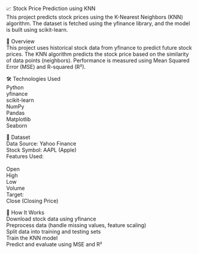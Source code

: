 📈 Stock Price Prediction using KNN
<br>
This project predicts stock prices using the K-Nearest Neighbors (KNN) algorithm. The dataset is fetched using the yfinance library, and the model is built using scikit-learn.

🚀 Overview
<br>
This project uses historical stock data from yfinance to predict future stock prices.
The KNN algorithm predicts the stock price based on the similarity of data points (neighbors).
Performance is measured using Mean Squared Error (MSE) and R-squared (R²).

🛠️ Technologies Used
<br>
Python
<br>
yfinance
<br>
scikit-learn
<br>
NumPy
<br>
Pandas
<br>
Matplotlib
<br>
Seaborn
<br>

📂 Dataset
<br>
Data Source: Yahoo Finance
<br>
Stock Symbol: AAPL (Apple)
<br>
Features Used:
<br>
<br>
Open
<br>
High
<br>
Low
<br>
Volume
<br>
Target:
<br>
Close (Closing Price)
<br>

🧠 How It Works
<br>
Download stock data using yfinance
<br>
Preprocess data (handle missing values, feature scaling)
<br>
Split data into training and testing sets
<br>
Train the KNN model
<br>
Predict and evaluate using MSE and R²
<br>
